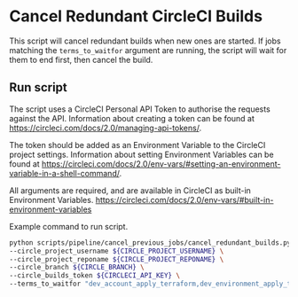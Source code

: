 # Cancel Redundant CircleCI Builds

This script will cancel redundant builds when new ones are started. If jobs matching the `terms_to_waitfor` argument are running, the script will wait for them to end first, then cancel the build.

## Run script

The script uses a CircleCI Personal API Token to authorise the requests against the API. Information about creating a token can be found at <https://circleci.com/docs/2.0/managing-api-tokens/>.

The token should be added as an Environment Variable to the CircleCI project settings. Information about setting Environment Variables can be found at <https://circleci.com/docs/2.0/env-vars/#setting-an-environment-variable-in-a-shell-command/>.

All arguments are required, and are available in CircleCI as built-in Environment Variables. <https://circleci.com/docs/2.0/env-vars/#built-in-environment-variables>

Example command to run script.

``` bash
python scripts/pipeline/cancel_previous_jobs/cancel_redundant_builds.py \
--circle_project_username ${CIRCLE_PROJECT_USERNAME} \
--circle_project_reponame ${CIRCLE_PROJECT_REPONAME} \
--circle_branch ${CIRCLE_BRANCH} \
--circle_builds_token ${CIRCLECI_API_KEY} \
--terms_to_waitfor "dev_account_apply_terraform,dev_environment_apply_terraform"
```
